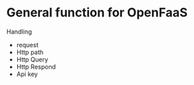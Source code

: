# General function for OpenFaaS

Handling

- request
- Http path
- Http Query
- Http Respond
- Api key
